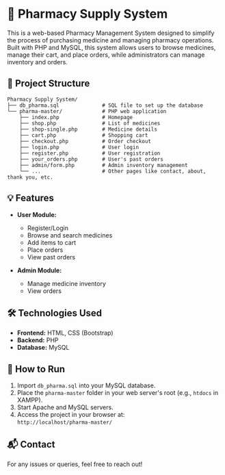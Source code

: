 # 🏥 Pharmacy Supply System

This is a web-based Pharmacy Management System designed to simplify the process of purchasing medicine and managing pharmacy operations. Built with PHP and MySQL, this system allows users to browse medicines, manage their cart, and place orders, while administrators can manage inventory and orders.

## 📁 Project Structure

```
Pharmacy Supply System/
├── db_pharma.sql              # SQL file to set up the database
└── pharma-master/             # PHP web application
    ├── index.php              # Homepage
    ├── shop.php               # List of medicines
    ├── shop-single.php        # Medicine details
    ├── cart.php               # Shopping cart
    ├── checkout.php           # Order checkout
    ├── login.php              # User login
    ├── register.php           # User registration
    ├── your_orders.php        # User's past orders
    ├── admin/form.php         # Admin inventory management
    └── ...                    # Other pages like contact, about, thank you, etc.
```

## 💡 Features

- **User Module:**
  - Register/Login
  - Browse and search medicines
  - Add items to cart
  - Place orders
  - View past orders

- **Admin Module:**
  - Manage medicine inventory
  - View orders

## 🛠️ Technologies Used

- **Frontend:** HTML, CSS (Bootstrap)
- **Backend:** PHP
- **Database:** MySQL

## 🚀 How to Run

1. Import `db_pharma.sql` into your MySQL database.
2. Place the `pharma-master` folder in your web server's root (e.g., `htdocs` in XAMPP).
3. Start Apache and MySQL servers.
4. Access the project in your browser at:  
   `http://localhost/pharma-master/`

## 📬 Contact

For any issues or queries, feel free to reach out!
